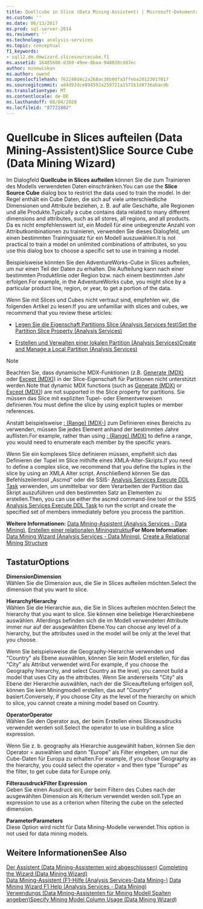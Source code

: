 ```yaml
---
title: Quellcube in Slice (Data Mining-Assistent) | Microsoft-Dokumentation
ms.custom: ''
ms.date: 06/13/2017
ms.prod: sql-server-2014
ms.reviewer: ''
ms.technology: analysis-services
ms.topic: conceptual
f1_keywords:
- sql12.dm.dmwizard.slicesourcecube.f1
ms.assetid: 16485608-d3b9-49ee-8baa-948038cdd7ec
author: minewiskan
ms.author: owend
ms.openlocfilehash: 762248d4c2a268ac36b0dfa3ffeba20123017017
ms.sourcegitcommit: ad4d92dce894592a259721a1571b1d8736abacdb
ms.translationtype: MT
ms.contentlocale: de-DE
ms.lasthandoff: 08/04/2020
ms.locfileid: "87721802"
---
```

# <a name="slice-source-cube-data-mining-wizard"></a><span data-ttu-id="2e0aa-102">Quellcube in Slices aufteilen (Data Mining-Assistent)</span><span class="sxs-lookup"><span data-stu-id="2e0aa-102">Slice Source Cube (Data Mining Wizard)</span></span>
  <span data-ttu-id="2e0aa-103">Im Dialogfeld **Quellcube in Slices aufteilen** können Sie die zum Trainieren des Modells verwendeten Daten einschränken.</span><span class="sxs-lookup"><span data-stu-id="2e0aa-103">You can use the **Slice Source Cube** dialog box to restrict the data used to train the model.</span></span> <span data-ttu-id="2e0aa-104">In der Regel enthält ein Cube Daten, die sich auf viele unterschiedliche Dimensionen und Attribute beziehen, z. B. auf alle Geschäfte, alle Regionen und alle Produkte.</span><span class="sxs-lookup"><span data-stu-id="2e0aa-104">Typically a cube contains data related to many different dimensions and attributes, such as all stores, all regions, and all products.</span></span> <span data-ttu-id="2e0aa-105">Da es nicht empfehlenswert ist, ein Modell für eine unbegrenzte Anzahl von Attributkombinationen zu trainieren, verwenden Sie dieses Dialogfeld, um einen bestimmten Trainingssatz für ein Modell auszuwählen.</span><span class="sxs-lookup"><span data-stu-id="2e0aa-105">It is not practical to train a model on unlimited combinations of attributes, so you use this dialog box to choose a specific set to use in training a model.</span></span>  
  
 <span data-ttu-id="2e0aa-106">Beispielsweise könnten Sie den AdventureWorks-Cube in Slices aufteilen, um nur einen Teil der Daten zu erhalten. Die Aufteilung kann nach einer bestimmten Produktlinie oder Region bzw. nach einem bestimmten Jahr erfolgen.</span><span class="sxs-lookup"><span data-stu-id="2e0aa-106">For example, in the AdventureWorks cube, you might slice by a particular product line, region, or year, to get a portion of the data.</span></span>  
  
 <span data-ttu-id="2e0aa-107">Wenn Sie mit Slices und Cubes nicht vertraut sind, empfehlen wir, die folgenden Artikel zu lesen:</span><span class="sxs-lookup"><span data-stu-id="2e0aa-107">If you are unfamiliar with slices and cubes, we recommend that you review these articles:</span></span>  
  
-   [<span data-ttu-id="2e0aa-108">Legen Sie die Eigenschaft Partitions Slice &#40;Analysis Services fest&#41;</span><span class="sxs-lookup"><span data-stu-id="2e0aa-108">Set the Partition Slice Property &#40;Analysis Services&#41;</span></span>](multidimensional-models/set-the-partition-slice-property-analysis-services.md)  
  
-   [<span data-ttu-id="2e0aa-109">Erstellen und Verwalten einer lokalen Partition &#40;Analysis Services&#41;</span><span class="sxs-lookup"><span data-stu-id="2e0aa-109">Create and Manage a Local Partition &#40;Analysis Services&#41;</span></span>](multidimensional-models/create-and-manage-a-local-partition-analysis-services.md)  
  
> [!NOTE]  
>  <span data-ttu-id="2e0aa-110">Beachten Sie, dass dynamische MDX-Funktionen (z.B. [Generate &#40;MDX&#41;](/sql/mdx/generate-mdx) oder [Except &#40;MDX&#41;](/sql/mdx/except-mdx-function)) in der Slice-Eigenschaft für Partitionen nicht unterstützt werden.</span><span class="sxs-lookup"><span data-stu-id="2e0aa-110">Note that dynamic MDX functions (such as [Generate &#40;MDX&#41;](/sql/mdx/generate-mdx) or [Except &#40;MDX&#41;](/sql/mdx/except-mdx-function)) are not supported in the Slice property for partitions.</span></span> <span data-ttu-id="2e0aa-111">Sie müssen das Slice mit expliziten Tupel- oder Elementverweisen definieren.</span><span class="sxs-lookup"><span data-stu-id="2e0aa-111">You must define the slice by using explicit tuples or member references.</span></span>  
>   
>  <span data-ttu-id="2e0aa-112">Anstatt beispielsweise [: &#40;Range&#41; &#40;MDX-&#41;](/sql/mdx/range-mdx) zum Definieren eines Bereichs zu verwenden, müssen Sie jedes Element anhand der bestimmten Jahre auflisten.</span><span class="sxs-lookup"><span data-stu-id="2e0aa-112">For example, rather than using  [: &#40;Range&#41; &#40;MDX&#41;](/sql/mdx/range-mdx) to define a range, you would need to enumerate each member by the specific years.</span></span>  
>   
>  <span data-ttu-id="2e0aa-113">Wenn Sie ein komplexes Slice definieren müssen, empfiehlt sich das Definieren der Tupel im Slice mithilfe eines XMLA-Alter-Skripts.</span><span class="sxs-lookup"><span data-stu-id="2e0aa-113">If you need to define a complex slice, we recommend that you define the tuples in the slice by using an XMLA Alter script.</span></span> <span data-ttu-id="2e0aa-114">Anschließend können Sie das Befehlszeilentool „Ascmd“ oder die SSIS- [Analysis Services Execute DDL Task](../integration-services/control-flow/analysis-services-execute-ddl-task.md) verwenden, um unmittelbar vor dem Verarbeiten der Partition das Skript auszuführen und den bestimmten Satz an Elementen zu erstellen.</span><span class="sxs-lookup"><span data-stu-id="2e0aa-114">Then, you can use either the ascmd command-line tool or the SSIS [Analysis Services Execute DDL Task](../integration-services/control-flow/analysis-services-execute-ddl-task.md) to run the script and create the specified set of members immediately before you process the partition.</span></span>  
  
 <span data-ttu-id="2e0aa-115">**Weitere Informationen:** [Data Mining-Assistent &#40;Analysis Services - Data Mining&#41;](data-mining/data-mining-wizard-analysis-services-data-mining.md), [Erstellen einer relationalen Miningstruktur](data-mining/create-a-relational-mining-structure.md)</span><span class="sxs-lookup"><span data-stu-id="2e0aa-115">**For More Information:** [Data Mining Wizard &#40;Analysis Services - Data Mining&#41;](data-mining/data-mining-wizard-analysis-services-data-mining.md), [Create a Relational Mining Structure](data-mining/create-a-relational-mining-structure.md)</span></span>  
  
## <a name="options"></a><span data-ttu-id="2e0aa-116">Tastatur</span><span class="sxs-lookup"><span data-stu-id="2e0aa-116">Options</span></span>  
 <span data-ttu-id="2e0aa-117">**Dimension**</span><span class="sxs-lookup"><span data-stu-id="2e0aa-117">**Dimension**</span></span>  
 <span data-ttu-id="2e0aa-118">Wählen Sie die Dimension aus, die Sie in Slices aufteilen möchten.</span><span class="sxs-lookup"><span data-stu-id="2e0aa-118">Select the dimension that you want to slice.</span></span>  
  
 <span data-ttu-id="2e0aa-119">**Hierarchy**</span><span class="sxs-lookup"><span data-stu-id="2e0aa-119">**Hierarchy**</span></span>  
 <span data-ttu-id="2e0aa-120">Wählen Sie die Hierarchie aus, die Sie in Slices aufteilen möchten.</span><span class="sxs-lookup"><span data-stu-id="2e0aa-120">Select the hierarchy that you want to slice.</span></span> <span data-ttu-id="2e0aa-121">Sie können eine beliebige Hierarchieebene auswählen. Allerdings befinden sich die im Modell verwendeten Attribute immer nur auf der ausgewählten Ebene.</span><span class="sxs-lookup"><span data-stu-id="2e0aa-121">You can choose any level of a hierarchy, but the attributes used in the model will be only at the level that you choose.</span></span>  
  
 <span data-ttu-id="2e0aa-122">Wenn Sie beispielsweise die Geography-Hierarchie verwenden und "Country" als Ebene auswählen, können Sie kein Modell erstellen, für das "City" als Attribut verwendet wird.</span><span class="sxs-lookup"><span data-stu-id="2e0aa-122">For example, if you choose the Geography hierarchy, and select Country as the level, you cannot build a model that uses City as the attributes.</span></span> <span data-ttu-id="2e0aa-123">Wenn Sie andererseits "City" als Ebene der Hierarchie auswählen, nach der die Sliceaufteilung erfolgen soll, können Sie kein Miningmodell erstellen, das auf "Country" basiert.</span><span class="sxs-lookup"><span data-stu-id="2e0aa-123">Conversely, if you choose City as the level of the hierarchy on which to slice, you cannot create a mining model based on Country.</span></span>  
  
 <span data-ttu-id="2e0aa-124">**Operator**</span><span class="sxs-lookup"><span data-stu-id="2e0aa-124">**Operator**</span></span>  
 <span data-ttu-id="2e0aa-125">Wählen Sie den Operator aus, der beim Erstellen eines Sliceausdrucks verwendet werden soll.</span><span class="sxs-lookup"><span data-stu-id="2e0aa-125">Select the operator to use in building a slice expression.</span></span>  
  
 <span data-ttu-id="2e0aa-126">Wenn Sie z. b. geography als Hierarchie ausgewählt haben, können Sie den Operator = auswählen und dann "Europe" als Filter eingeben, um nur die Cube-Daten für Europa zu erhalten.</span><span class="sxs-lookup"><span data-stu-id="2e0aa-126">For example, if you chose Geography as the hierarchy, you could select the operator = and then type "Europe" as the filter, to get cube data for Europe only.</span></span>  
  
 <span data-ttu-id="2e0aa-127">**Filterausdruck**</span><span class="sxs-lookup"><span data-stu-id="2e0aa-127">**Filter Expression**</span></span>  
 <span data-ttu-id="2e0aa-128">Geben Sie einen Ausdruck ein, der beim Filtern des Cubes nach der ausgewählten Dimension als Kriterium verwendet werden soll.</span><span class="sxs-lookup"><span data-stu-id="2e0aa-128">Type an expression to use as a criterion when filtering the cube on the selected dimension.</span></span>  
  
 <span data-ttu-id="2e0aa-129">**Parameter**</span><span class="sxs-lookup"><span data-stu-id="2e0aa-129">**Parameters**</span></span>  
 <span data-ttu-id="2e0aa-130">Diese Option wird nicht für Data Mining-Modelle verwendet.</span><span class="sxs-lookup"><span data-stu-id="2e0aa-130">This option is not used for data mining models.</span></span>  
  
## <a name="see-also"></a><span data-ttu-id="2e0aa-131">Weitere Informationen</span><span class="sxs-lookup"><span data-stu-id="2e0aa-131">See Also</span></span>  
 <span data-ttu-id="2e0aa-132">[Der Assistent &#40;Data Mining-Assistenten wird abgeschlossen&#41;](completing-the-wizard-data-mining-wizard.md) </span><span class="sxs-lookup"><span data-stu-id="2e0aa-132">[Completing the Wizard &#40;Data Mining Wizard&#41;](completing-the-wizard-data-mining-wizard.md) </span></span>  
 <span data-ttu-id="2e0aa-133">[Data Mining-Assistent (F1-Hilfe &#40;Analysis Services-Data Mining-&#41;](data-mining-wizard-f1-help-analysis-services-data-mining.md) </span><span class="sxs-lookup"><span data-stu-id="2e0aa-133">[Data Mining Wizard F1 Help &#40;Analysis Services - Data Mining&#41;](data-mining-wizard-f1-help-analysis-services-data-mining.md) </span></span>  
 [<span data-ttu-id="2e0aa-134">Verwendungs &#40;Data Mining-Assistenten für Mining Modell Spalten angeben&#41;</span><span class="sxs-lookup"><span data-stu-id="2e0aa-134">Specify Mining Model Column Usage &#40;Data Mining Wizard&#41;</span></span>](specify-mining-model-column-usage-data-mining-wizard.md)  
  
  
